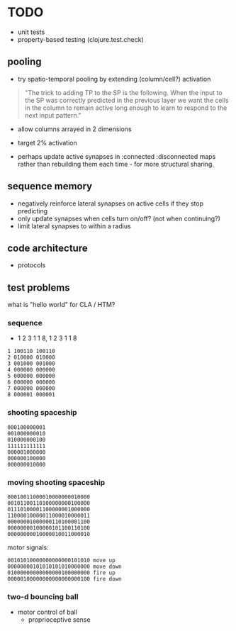 
# TODO

* unit tests
* property-based testing (clojure.test.check)

## pooling

* try spatio-temporal pooling by extending (column/cell?) activation
> "The trick to adding TP to the SP is the following. When the input to
the SP was correctly predicted in the previous layer we want the cells
in the column to remain active long enough to learn to respond to the
next input pattern."

* allow columns arrayed in 2 dimensions
* target 2% activation

* perhaps update active synapses in :connected :disconnected maps
  rather than rebuilding them each time - for more structural sharing.

## sequence memory

* negatively reinforce lateral synapses on active cells if they stop predicting
* only update synapses when cells turn on/off? (not when continuing?)
* limit lateral synapses to within a radius 

## code architecture

* protocols


## test problems

what is "hello world" for CLA / HTM?

### sequence

* 1 2 3 1 1 8, 1 2 3 1 1 8

```
1 100110 100110 
2 010000 010000
3 001000 001000
4 000000 000000
5 000000 000000
6 000000 000000
7 000000 000000
8 000001 000001
```

### shooting spaceship

```
000100000001
001000000010
010000000100
111111111111
000001000000
000000100000
000000010000
```

### moving shooting spaceship

```
00010011000010000000010000
00101100110100000000100000
01110100001100000001000000
11000010000011000010000011
00000001000000110100001100
00000000100000101100110100
00000000010000010011000010
```
motor signals:
```
00101010000000000000101010 move up
00000000101010101010000000 move down
01000000000000000100000000 fire up
00000100000000000000000100 fire down
```

### two-d bouncing ball

* motor control of ball
  * proprioceptive sense












